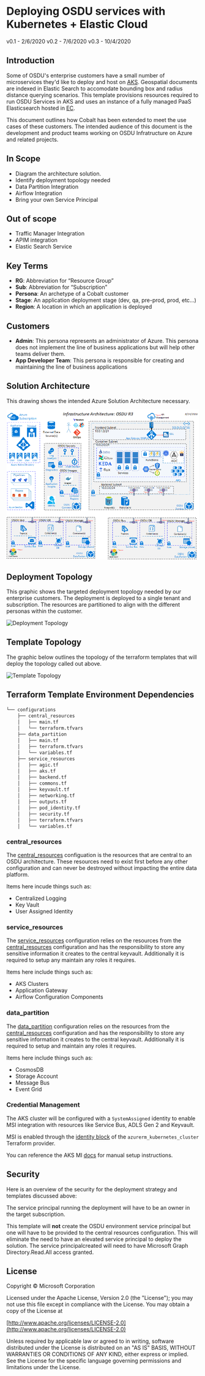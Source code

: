 # Deploying OSDU services with Kubernetes + Elastic Cloud

v0.1 - 2/6/2020
v0.2 - 7/6/2020
v0.3 - 10/4/2020

## Introduction

Some of OSDU's enterprise customers have a small number of microservices they'd like to deploy and host on [AKS](https://docs.microsoft.com/en-us/azure/aks/). Geospatial documents are indexed in Elastic Search to accomodate bounding box and radius distance querying scenarios. This template provisions resources required to run OSDU Services in AKS and uses an instance of a fully managed PaaS Elasticsearch hosted in [EC](https://www.elastic.co/cloud/).

This document outlines how Cobalt has been extended to meet the use cases of these customers. The intended audience of this document is the development and product teams working on OSDU Infratructure on Azure and related projects.

## In Scope

- Diagram the architecture solution.
- Identify deployment topology needed
- Data Partition Integration
- Airflow Integration
- Bring your own Service Principal

## Out of scope

- Traffic Manager Integration
- APIM integration
- Elastic Search Service

## Key Terms
- **RG**: Abbreviation for “Resource Group”
- **Sub**: Abbreviation for “Subscription”
- **Persona**: An archetype of a Cobalt customer
- **Stage**: An application deployment stage (dev, qa, pre-prod, prod, etc...)
- **Region**: A location in which an application is deployed


## Customers
- **Admin**: This persona represents an administrator of Azure. This persona does not implement the line of business applications but will help other teams deliver them.
- **App Developer Team**: This persona is responsible for creating and maintaining the line of business applications

## Solution Architecture

This drawing shows the intended Azure Solution Architecture necessary.

![Architecture](images/architecture.png "Architecture")

## Deployment Topology

This graphic shows the targeted deployment topology needed by our enterprise customers. The deployment is deployed to a single tenant and subscription. The resources are partitioned to align with the different personas within the customer.

![Deployment Topology](images/topology.png "Deployment Topology")

## Template Topology

The graphic below outlines the topology of the terraform templates that will deploy the topology called out above.

![Template Topology](images/template.png "Template Topology")

## Terraform Template Environment Dependencies

```
└── configurations
    ├── central_resources
    │   ├── main.tf
    │   └── terraform.tfvars
    ├── data_partition
    │   ├── main.tf
    │   ├── terraform.tfvars
    │   └── variables.tf
    ├── service_resources
    │   ├── agic.tf
    │   ├── aks.tf
    │   ├── backend.tf
    │   ├── commons.tf
    │   ├── keyvault.tf
    │   ├── networking.tf
    │   ├── outputs.tf
    │   ├── pod_identity.tf
    │   ├── security.tf
    │   ├── terraform.tfvars
    │   └── variables.tf
```

### central_resources

The [central_resources](../configurations/central_resources/main.tf) configuation is the resources that are central to an OSDU architecture. These resources need to exist first before any other configuration and can never be destroyed without impacting the entire data platform.

Items here incude things such as:
- Centralized Logging
- Key Vault
- User Assigned Identity


### service_resources

The [service_resources](../configurations/service_resources/main.tf) configuration relies on the resources from the [central_resources](../configurations/central_resources/main.tf) configuration and has the responsibility to store any sensitive information it creates to the central keyvault.  Additionally it is required to setup any maintain any roles it requires.

Items here include things such as:
- AKS Clusters
- Application Gateway
- Airflow Configuration Components


### data_partition

The [data_partition](../configurations/data_partition/main.tf) configuration relies on the resources from the [central_resources](../configuration/data_partition/main.tf) configuration and has the responsibility to store any sensitive information it creates to the central keyvault.  Additionally it is required to setup and maintain any roles it requires.

Items here include things such as:
- CosmosDB
- Storage Account
- Message Bus
- Event Grid


### Credential Management

The AKS cluster will be configured with a `SystemAssigned` identity to enable MSI integration with resources like Service Bus, ADLS Gen 2 and Keyvault. 

MSI is enabled through the [identity block](https://www.terraform.io/docs/providers/azurerm/r/kubernetes_cluster.html#type-2) of the `azurerm_kubernetes_cluster` Terraform provider.

You can reference the AKS MI [docs](https://docs.microsoft.com/en-us/azure/aks/use-managed-identity) for manual setup instructions.

## Security

Here is an overview of the security for the deployment strategy and templates discussed above:

The service principal running the deployment will have to be an owner in the target subscription.

This template will **not** create the OSDU environment service principal but one will have to be provided to the central resources configuration. This will eliminate the need to have an elevated service principal to deploy the solution. The service principalcreated will need to have Microsoft Graph Directory.Read.All access granted. 





## License
Copyright © Microsoft Corporation

Licensed under the Apache License, Version 2.0 (the "License");
you may not use this file except in compliance with the License.
You may obtain a copy of the License at 

[http://www.apache.org/licenses/LICENSE-2.0](http://www.apache.org/licenses/LICENSE-2.0)

Unless required by applicable law or agreed to in writing, software
distributed under the License is distributed on an "AS IS" BASIS,
WITHOUT WARRANTIES OR CONDITIONS OF ANY KIND, either express or implied.
See the License for the specific language governing permissions and
limitations under the License.